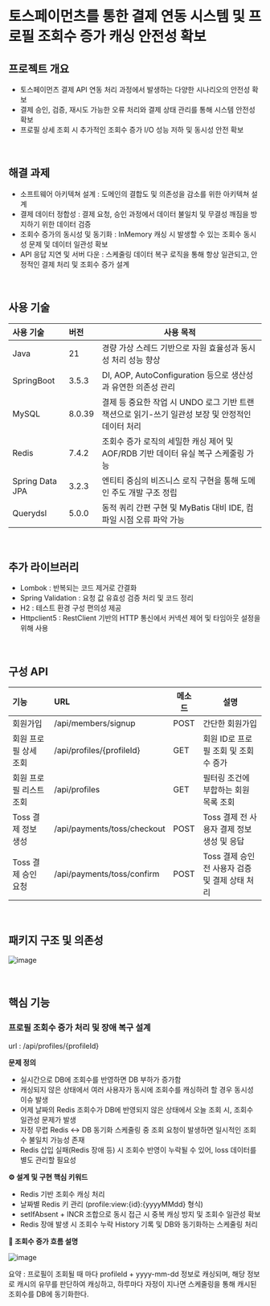 # 토스페이먼츠를 통한 결제 연동 시스템 및 프로필 조회수 증가 캐싱 안전성 확보

## 프로젝트 개요

- 토스페이먼츠 결제 API 연동 처리 과정에서 발생하는 다양한 시나리오의 안전성 확보
- 결제 승인, 검증, 재시도 가능한 오류 처리와 결제 상태 관리를 통해 시스템 안전성 확보
- 프로필 상세 조회 시 추가적인 조회수 증가 I/O 성능 저하 및 동시성 안전 확보

<br>

## 해결 과제
- 소프트웨어 아키텍쳐 설계 : 도메인의 결합도 및 의존성을 감소를 위한 아키텍쳐 설계
- 결제 데이터 정합성 : 결제 요청, 승인 과정에서 데이터 불일치 및 무결성 깨짐을 방지하기 위한 데이터 검증
- 조회수 증가의 동시성 및 동기화 : InMemory 캐싱 시 발생할 수 있는 조회수 동시성 문제 및 데이터 일관성 확보
- API 응답 지연 및 서버 다운 : 스케줄링 데이터 복구 로직을 통해 항상 일관되고, 안정적인 결제 처리 및 조회수 증가 설계

<br>

## 사용 기술

| 사용 기술 | 버전                                      | 사용 목적                          |
|:--------|:---------------------------------------|-------------------------------|
| Java   | 21                  | 경량 가상 스레드 기반으로 자원 효율성과 동시성 처리 성능 향상 |
| SpringBoot | 3.5.3 | DI, AOP, AutoConfiguration 등으로 생산성과 유연한 의존성 관리 |
| MySQL | 8.0.39 | 결제 등 중요한 작업 시 UNDO 로그 기반 트랜잭션으로 읽기-쓰기 일관성 보장 및 안정적인 데이터 처리  |
| Redis | 7.4.2 | 조회수 증가 로직의 세밀한 캐싱 제어 및 AOF/RDB 기반 데이터 유실 복구 스케줄링 가능 |
| Spring Data JPA | 3.2.3 | 엔티티 중심의 비즈니스 로직 구현을 통해 도메인 주도 개발 구조 정립 |
| Querydsl   | 5.0.0 | 동적 쿼리 간편 구현 및 MyBatis 대비 IDE, 컴파일 시점 오류 파악 가능 |

<br>

## 추가 라이브러리
- Lombok : 반복되는 코드 제거로 간결화
- Spring Validation : 요청 값 유효성 검증 처리 및 코드 정리
- H2 : 테스트 환경 구성 편의성 제공
- Httpclient5 : RestClient 기반의 HTTP 통신에서 커넥션 제어 및 타임아웃 설정을 위해 사용

<br>

## 구성 API


| 기능 | URL                                       | 메소드 | 설명                          |
|:--------|:---------------------------------------|--------|-------------------------------|
| 회원가입   | /api/members/signup                  | POST   | 간단한 회원가입 |
| 회원 프로필 상세 조회   | /api/profiles/{profileId}| GET    | 회원 ID로 프로필 조회 및 조회수 증가 |
| 회원 프로필 리스트 조회 | /api/profiles            | GET    | 필터링 조건에 부합하는 회원 목록 조회 |
| Toss 결제 정보 생성   | /api/payments/toss/checkout | POST | Toss 결제 전 사용자 결제 정보 생성 및 응답 |
| Toss 결제 승인 요청   | /api/payments/toss/confirm | POST | Toss 결제 승인 전 사용자 검증 및 결제 상태 처리 |

<br>

## 패키지 구조 및 의존성

![image](https://github.com/user-attachments/assets/eabf7d5e-f91f-4204-b0b1-0d4bdd5e7f57)

<br>

## 핵심 기능

### 프로필 조회수 증가 처리 및 장애 복구 설계

url : /api/profiles/{profileId}

**문제 정의**
- 실시간으로 DB에 조회수를 반영하면 DB 부하가 증가함
- 캐싱되지 않은 상태에서 여러 사용자가 동시에 조회수를 캐싱하려 할 경우 동시성 이슈 발생
- 어제 날짜의 Redis 조회수가 DB에 반영되지 않은 상태에서 오늘 조회 시, 조회수 일관성 문제가 발생
- 자정 무렵 Redis ↔ DB 동기화 스케줄링 중 조회 요청이 발생하면 일시적인 조회수 불일치 가능성 존재
- Redis 삽입 실패(Redis 장애 등) 시 조회수 반영이 누락될 수 있어, loss 데이터를 별도 관리할 필요성

**⚙️ 설계 및 구현 핵심 키워드**
- Redis 기반 조회수 캐싱 처리
- 날짜별 Redis 키 관리 (profile:view:{id}:{yyyyMMdd} 형식)
- setIfAbsent + INCR 조합으로 동시 접근 시 중복 캐싱 방지 및 조회수 일관성 확보
- Redis 장애 발생 시 조회수 누락 History 기록 및 DB와 동기화하는 스케줄링 처리

**🔁 조회수 증가 흐름 설명**

![image](https://github.com/user-attachments/assets/e745e45e-3b24-4d57-a24e-cf5902e705aa)

요약 : 프로필이 조회될 때 마다 profileId + yyyy-mm-dd 정보로 캐싱되며, 해당 정보로 캐시의 유무를 판단하여 캐싱하고, 하루마다 자정이 지나면 스케줄링을 통해 캐시된 조회수를 DB에 동기화한다.




